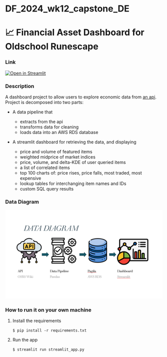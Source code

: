 # DF_2024_wk12_capstone_DE
# 📈 Financial Asset Dashboard for Oldschool Runescape

### Link

[![Open in Streamlit](https://static.streamlit.io/badges/streamlit_badge_black_white.svg)](https://rl-dfde-capstone-merge.streamlit.app/)

### Description

A dashboard project to allow users to explore economic data from [an api](https://oldschool.runescape.wiki/w/RuneScape:Real-time_Prices). Project is decomposed into two parts:

- A data pipeline that

  - extracts from the api
  - transforms data for cleaning
  - loads data into an AWS RDS database

- A streamlit dashboard for retrieving the data, and displaying

  - price and volume of featured items
  - weighted midprice of market indices
  - price, volume, and delta-KDE of user queried items
  - a list of correlated items
  - top 100 charts of: price rises, price falls, most traded, most expensive
  - lookup tables for interchanging item names and IDs
  - custom SQL query results

### Data Diagram

![Data diagram](https://github.com/RichardLoProjects/DF_2024_wk12_capstone_DE/blob/main/data_diagram.png)

### How to run it on your own machine

1. Install the requirements

   ```
   $ pip install -r requirements.txt
   ```

2. Run the app

   ```
   $ streamlit run streamlit_app.py
   ```
